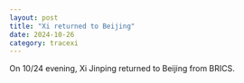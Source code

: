 ```yaml
---
layout: post
title: "Xi returned to Beijing"
date: 2024-10-26
category: tracexi
---
```


On 10/24 evening, Xi Jinping returned to Beijing from BRICS.
